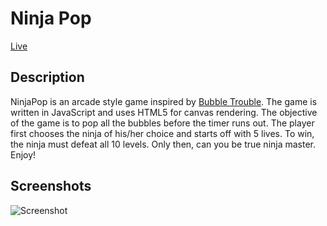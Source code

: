 # Ninja Pop

[Live](www.andrewpark.site/ninjapop)

## Description

NinjaPop is an arcade style game inspired by [Bubble Trouble](http://www.miniclip.com/games/bubble-trouble/en/#t-w-c-H). The game is
written in JavaScript and uses HTML5 for canvas rendering. The objective of the game is to pop all the bubbles before the timer runs out.
The player first chooses the ninja of his/her choice and starts off with 5 lives. To win, the ninja must defeat all 10 levels.
Only then, can you be true ninja master. Enjoy!

## Screenshots

![Screenshot](/assets/images/screenshots/screenshot.png)
